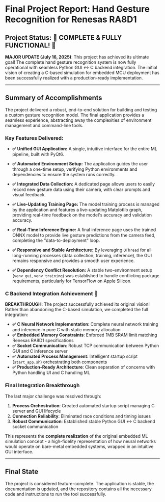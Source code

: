 # Final Project Report: Hand Gesture Recognition for Renesas RA8D1

## Project Status: 🎉 COMPLETE & FULLY FUNCTIONAL! 🎉

**MAJOR UPDATE (July 16, 2025)**: This project has achieved its ultimate goal! The complete hand gesture recognition system is now fully operational with seamless Python GUI ↔ C backend integration. The initial vision of creating a C-based simulation for embedded MCU deployment has been successfully realized with a production-ready implementation.

---

## Summary of Accomplishments

The project delivered a robust, end-to-end solution for building and testing a custom gesture recognition model. The final application provides a seamless experience, abstracting away the complexities of environment management and command-line tools.

### Key Features Delivered:

- **✅ Unified GUI Application:** A single, intuitive interface for the entire ML pipeline, built with PyQt6.

- **✅ Automated Environment Setup:** The application guides the user through a one-time setup, verifying Python environments and dependencies to ensure the system runs correctly.

- **✅ Integrated Data Collection:** A dedicated page allows users to easily record new gesture data using their camera, with clear prompts and visual feedback.

- **✅ Live-Updating Training Page:** The model training process is managed by the application and features a live-updating Matplotlib graph, providing real-time feedback on the model's accuracy and validation accuracy.

- **✅ Real-Time Inference Engine:** A final inference page uses the trained ONNX model to provide live gesture predictions from the camera feed, completing the "data-to-deployment" loop.

- **✅ Responsive and Stable Architecture:** By leveraging `QThread` for all long-running processes (data collection, training, inference), the GUI remains responsive and provides a smooth user experience.

- **✅ Dependency Conflict Resolution:** A stable two-environment setup (`venv_gui`, `venv_training`) was established to handle conflicting package requirements, particularly for TensorFlow on Apple Silicon.

### C Backend Integration Achievement 🚀

**BREAKTHROUGH**: The project successfully achieved its original vision! Rather than abandoning the C-based simulation, we completed the full integration:

- **✅ C Neural Network Implementation**: Complete neural network training and inference in pure C with static memory allocation
- **✅ Embedded Memory Constraints**: Enforced 1MB SRAM limit matching Renesas RA8D1 specifications
- **✅ Socket Communication**: Robust TCP communication between Python GUI and C inference server
- **✅ Automated Process Management**: Intelligent startup script (`start_app.sh`) orchestrating both components
- **✅ Production-Ready Architecture**: Clean separation of concerns with Python handling UI and C handling ML

### Final Integration Breakthrough

The last major challenge was resolved through:
1. **Process Orchestration**: Created automated startup script managing C server and GUI lifecycle
2. **Connection Reliability**: Eliminated race conditions and timing issues
3. **Robust Communication**: Established stable Python GUI ↔ C backend socket communication

This represents the **complete realization** of the original embedded ML simulation concept - a high-fidelity representation of how neural networks would operate on bare-metal embedded systems, wrapped in an intuitive GUI interface.

---

## Final State

The project is considered feature-complete. The application is stable, the documentation is updated, and the repository contains all the necessary code and instructions to run the tool successfully.
